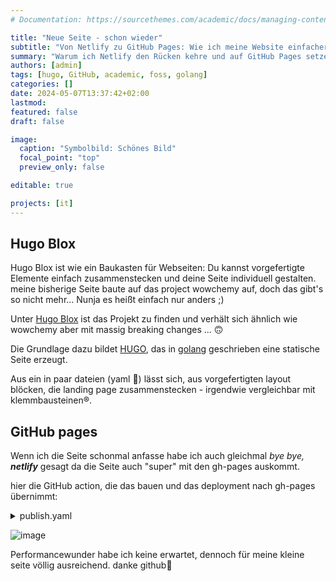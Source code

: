 ```yaml
---
# Documentation: https://sourcethemes.com/academic/docs/managing-content/

title: "Neue Seite - schon wieder"
subtitle: "Von Netlify zu GitHub Pages: Wie ich meine Website einfacher und schneller gemacht habe (mit Hugo Blox)"
summary: "Warum ich Netlify den Rücken kehre und auf GitHub Pages setze (mit Hugo Blox)"
authors: [admin]
tags: [hugo, GitHub, academic, foss, golang]
categories: []
date: 2024-05-07T13:37:42+02:00
lastmod: 
featured: false
draft: false

image:
  caption: "Symbolbild: Schönes Bild"
  focal_point: "top"
  preview_only: false

editable: true

projects: [it]
---
```

## Hugo Blox
Hugo Blox ist wie ein Baukasten für Webseiten: Du kannst vorgefertigte Elemente einfach zusammenstecken und deine Seite individuell gestalten. meine bisherige Seite baute auf das project wowchemy auf, doch das gibt's so nicht mehr... Nunja es heißt einfach nur anders ;)

Unter [Hugo Blox](https://hugoblox.com/) ist das Projekt zu finden und verhält sich ähnlich wie wowchemy aber mit massig breaking changes ... 🙃 

Die Grundlage dazu bildet [HUGO](https://gohugo.io/), das in [golang](https://go.dev/) geschrieben eine statische Seite erzeugt.

Aus ein in paar dateien (yaml 🥲) lässt sich, aus vorgefertigten layout blöcken, die landing page zusammenstecken - irgendwie vergleichbar mit klemmbausteinen®️.

## GitHub pages
Wenn ich die Seite schonmal anfasse habe ich auch gleichmal *bye bye, **netlify*** gesagt da die Seite auch "super" mit den gh-pages auskommt.

hier die GitHub action, die das bauen und das deployment nach gh-pages übernimmt:

<details>
  <summary>publish.yaml</summary>
  
```yaml
name: Deploy website to GitHub Pages

env:
  WC_HUGO_VERSION: '0.124.1'

on:
  # Trigger the workflow every time you push to the `main` branch
  push:
    branches: ["main"]
  # Allows you to run this workflow manually from the Actions tab on GitHub.
  workflow_dispatch:

# Provide permission to clone the repo and deploy it to GitHub Pages
permissions:
  contents: read
  pages: write
  id-token: write

concurrency:
  group: "pages"
  cancel-in-progress: false

jobs:
  # Build website
  build:
    if: github.repository_owner != 'HugoBlox'
    runs-on: ubuntu-latest
    steps:
      - name: Checkout
        uses: actions/checkout@v4
        with:
          # Fetch history for Hugo's .GitInfo and .Lastmod
          fetch-depth: 0
      - name: Setup Hugo
        uses: peaceiris/actions-hugo@v3
        with:
          hugo-version: ${{ env.WC_HUGO_VERSION }}
          extended: true
      - uses: actions/cache@v4
        with:
          path: /tmp/hugo_cache_runner/
          key: ${{ runner.os }}-hugomod-${{ hashFiles('**/go.mod') }}
          restore-keys: |
            ${{ runner.os }}-hugomod-
      - name: Setup Pages
        id: pages
        uses: actions/configure-pages@v5
      - name: Build with Hugo
        env:
          HUGO_ENVIRONMENT: production
        run: |
          echo "Hugo Cache Dir: $(hugo config | grep cachedir)"
          hugo --minify --baseURL "${{ steps.pages.outputs.base_url }}/"
      - name: Upload artifact
        uses: actions/upload-pages-artifact@v3
        with:
          path: ./public

  # Deploy website to GitHub Pages hosting
  deploy:
    if: github.repository_owner != 'HugoBlox'
    environment:
      name: github-pages
      url: ${{ steps.deployment.outputs.page_url }}
    runs-on: ubuntu-latest
    needs: build
    steps:
      - name: Deploy to GitHub Pages
        id: deployment
        uses: actions/deploy-pages@v4
```
</details>

![image](https://github.com/axza/axell_de-hugoblox/assets/10170631/551b27a8-a21c-497a-a8ba-faffba89b022)

Performancewunder habe ich keine erwartet, dennoch für meine kleine seite völlig ausreichend. danke github🤗
